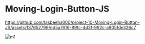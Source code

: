 # Moving-Login-Button-JS
https://github.com/tasbeeha000/project-10-Moving-Login-Button-JS/assets/137652796/ed5a7616-89fc-4d3f-992c-a805fde326c7

![m1](https://github.com/tasbeeha000/project-10-Moving-Login-Button-JS/assets/137652796/5140d285-68de-46f3-a3b9-d2f5b35f7fc2)
